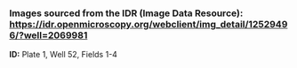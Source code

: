 ### Images sourced from the IDR (Image Data Resource): https://idr.openmicroscopy.org/webclient/img_detail/12529496/?well=2069981  
**ID:** Plate 1, Well 52, Fields 1-4
